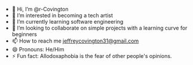 - 👋 Hi, I’m @r-Covington
- 👀 I’m interested in becoming a tech artist
- 🌱 I’m currently learning software engineering
- 💞️ I’m looking to collaborate on simple projects with a learning curve for beginners
- 📫 How to reach me jeffreycovington31@gmail.com
- 😄 Pronouns: He/Him
- ⚡ Fun fact: Allodoxaphobia is the fear of other people's opinions.

<!---
r-Covington/r-Covington is a ✨ special ✨ repository because its `README.md` (this file) appears on your GitHub profile.
You can click the Preview link to take a look at your changes.
--->
